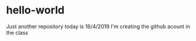 # hello-world
Just another repository
today is 16/4/2019
I'm creating the github acount in the class
